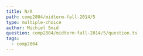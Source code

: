 ```yaml
---
title: N/A
path: comp2804/midterm-fall-2014/5
type: multiple-choice
author: Michiel Smid
question: comp2804/midterm-fall-2014/5/question.ts
tags:
  - comp2804
---
```

